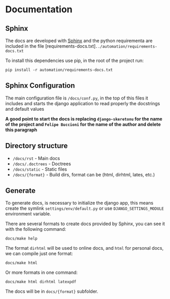 Documentation
=============


Sphinx
-------

The docs are developed with [Sphinx](http://sphinx-doc.org) and the python
requirementa are included in the file 
[requirements-docs.txt]`../automation/requirements-docs.txt`

To install this dependencies use pip, in the root of the project run:

    pip install -r automation/requirements-docs.txt


Sphinx Configuration
--------------------

The main configuration file is `/docs/conf.py`, in the top of this files it 
includes and starts the django application to read properly the docstrings and
default values  

**A good point to start the docs is replacing `django-skeretonu` for the name
of the project and `Felipe Buccioni` for the name of the author and delete
this paragraph**
 

Directory structure
-------------------

- `/docs/rst` - Main docs
- `/docs/.doctrees` - Doctrees
- `/docs/static` - Static files
- `/docs/{format}` - Build dirs, format can be (html, dirhtml, lates, etc.) 


Generate
--------

To generate docs, is necessary to initialize the django app, this means create 
the symlink `settings/env/default.py` or use `DJANGO_SETTINGS_MODULE` environment
variable.

There are several formats to create docs provided by Sphinx, you can see it
with the following command:

    docs/make help

The format `dirhtml` will be used to online docs, and `html` for personal
docs, we can compile just one format:

    docs/make html

Or more formats in one command:

    docs/make html dirhtml latexpdf

The docs will be in `docs/{format}` subfolder. 

